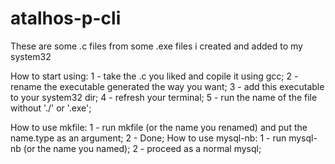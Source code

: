 # atalhos-p-cli
These are some .c files from some .exe files i created and added to my system32

How to start using:
  1 - take the .c you liked and copile it using gcc;
  2 - rename the executable generated the way you want;
  3 - add this executable to your system32 dir;
  4 - refresh your terminal;
  5 - run the name of the file without './' or '.exe';


How to use mkfile:
  1 - run mkfile (or the name you renamed) and put the name.type as an argument;
  2 - Done;
How to use mysql-nb:
  1 - run mysql-nb (or the name you named);
  2 - proceed as a normal mysql;
  
